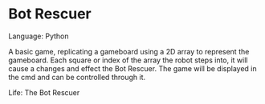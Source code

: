 # Bot Rescuer

Language: Python

  A basic game, replicating a gameboard using a 2D array to represent the gameboard. Each square or index of the array the robot steps into, it will cause a changes and effect the Bot Rescuer. The game will be displayed in the cmd and can be controlled through it. 
  
  Life: The Bot Rescuer 
